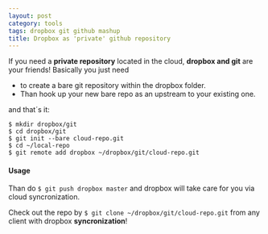 ```yaml
---
layout: post
category: tools
tags: dropbox git github mashup
title: Dropbox as 'private' github repository
---
```

If you need a **private repository** located in the cloud, **dropbox and git** are your friends! Basically you just need 

* to create a bare git repository within the dropbox folder.
* Than hook up your new bare repo as an upstream to your existing one.

and that´s it:

    $ mkdir dropbox/git
    $ cd dropbox/git
    $ git init --bare cloud-repo.git
    $ cd ~/local-repo
    $ git remote add dropbox ~/dropbox/git/cloud-repo.git

#### Usage

Than do `$ git push dropbox master` and dropbox will take care for you via cloud syncronization.

Check out the repo by `$ git clone ~/dropbox/git/cloud-repo.git` from any client with dropbox **syncronization**!
